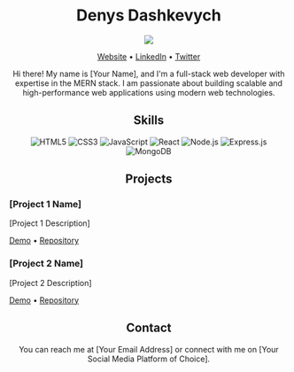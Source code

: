 <!-- Header -->

<div align="center">
  <h1>Denys Dashkevych</h1>
  <img src="https://readme-typing-svg.demolab.com?font=Red+Hat+Mono&weight=500&size=20&pause=2000&color=00CC00&center=true&width=1000&lines=Front-end+Developer+with+knowledge+in+Back-end+|+MongoDB,+Expres.js,+React,+Node.js" />
</div>

<p align="center">
  <a href="[Your Website/GitHub Profile]">Website</a> •
  <a href="[Your LinkedIn Profile]">LinkedIn</a> •
  <a href="[Your Twitter Profile]">Twitter</a>
</p>

<!-- Intro -->
<p align="center">
  Hi there! My name is [Your Name], and I'm a full-stack web developer with expertise in the MERN stack. I am passionate about building scalable and high-performance web applications using modern web technologies.
</p>

<!-- Skills -->
<h2 align="center">Skills</h2>
<p align="center">
  <img src="https://img.shields.io/badge/-HTML5-E34F26?logo=html5&logoColor=white&style=flat-square" alt="HTML5" />
  <img src="https://img.shields.io/badge/-CSS3-1572B6?logo=css3&logoColor=white&style=flat-square" alt="CSS3" />
  <img src="https://img.shields.io/badge/-JavaScript-F7DF1E?logo=javascript&logoColor=black&style=flat-square" alt="JavaScript" />
  <img src="https://img.shields.io/badge/-React-61DAFB?logo=react&logoColor=black&style=flat-square" alt="React" />
  <img src="https://img.shields.io/badge/-Node.js-339933?logo=node.js&logoColor=white&style=flat-square" alt="Node.js" />
  <img src="https://img.shields.io/badge/-Express.js-000000?logo=express&logoColor=white&style=flat-square" alt="Express.js" />
  <img src="https://img.shields.io/badge/-MongoDB-47A248?logo=mongodb&logoColor=white&style=flat-square" alt="MongoDB" />
</p>

<!-- Projects -->
<h2 align="center">Projects</h2>

<!-- Project 1 -->
<h3>[Project 1 Name]</h3>
<p>[Project 1 Description]</p>
<p>
  <a href="[Project 1 Demo URL]">Demo</a> •
  <a href="[Project 1 Repository URL]">Repository</a>
</p>

<!-- Project 2 -->
<h3>[Project 2 Name]</h3>
<p>[Project 2 Description]</p>
<p>
  <a href="[Project 2 Demo URL]">Demo</a> •
  <a href="[Project 2 Repository URL]">Repository</a>
</p>

<!-- Contact -->
<h2 align="center">Contact</h2>
<p align="center">
  You can reach me at [Your Email Address] or connect with me on [Your Social Media Platform of Choice].
</p>

